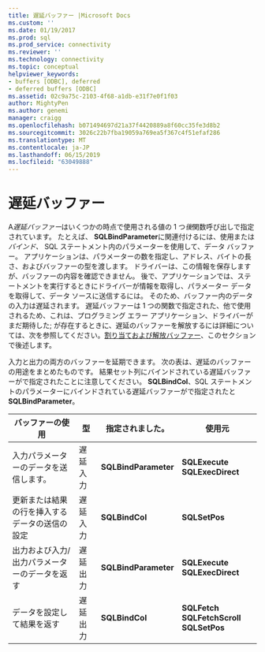 ```yaml
---
title: 遅延バッファー |Microsoft Docs
ms.custom: ''
ms.date: 01/19/2017
ms.prod: sql
ms.prod_service: connectivity
ms.reviewer: ''
ms.technology: connectivity
ms.topic: conceptual
helpviewer_keywords:
- buffers [ODBC], deferred
- deferred buffers [ODBC]
ms.assetid: 02c9a75c-2103-4f68-a1db-e31f7e0f1f03
author: MightyPen
ms.author: genemi
manager: craigg
ms.openlocfilehash: b071494697d21a37f4420889a8f60cc35fe3d8b2
ms.sourcegitcommit: 3026c22b7fba19059a769ea5f367c4f51efaf286
ms.translationtype: MT
ms.contentlocale: ja-JP
ms.lasthandoff: 06/15/2019
ms.locfileid: "63049888"
---
```

# <a name="deferred-buffers"></a>遅延バッファー
A*遅延バッファー*はいくつかの時点で使用される値の 1 つ*後*関数呼び出しで指定されています。 たとえば、 **SQLBindParameter**に関連付けるには、使用または*バインド、* SQL ステートメント内のパラメーターを使用して、データ バッファー。 アプリケーションは、パラメーターの数を指定し、アドレス、バイトの長さ、およびバッファーの型を渡します。 ドライバーは、この情報を保存しますが、バッファーの内容を確認できません。 後で、アプリケーションでは、ステートメントを実行するときにドライバーが情報を取得し、パラメーター データを取得して、データ ソースに送信するには。 そのため、バッファー内のデータの入力は遅延されます。 遅延バッファーは 1 つの関数で指定された、他で使用されるため、これは、プログラミング エラー アプリケーション、ドライバーがまだ期待した; が存在するときに、遅延のバッファーを解放するには詳細については、次を参照してください。[割り当ておよび解放バッファー](../../../odbc/reference/develop-app/allocating-and-freeing-buffers.md)、このセクションで後述します。  
  
 入力と出力の両方のバッファーを延期できます。 次の表は、遅延のバッファーの用途をまとめたものです。 結果セット列にバインドされている遅延バッファーがで指定されたことに注意してください。 **SQLBindCol**、SQL ステートメントのパラメーターにバインドされている遅延バッファーがで指定されたと**SQLBindParameter**。  
  
|バッファーの使用|型|指定されました。|使用元|  
|----------------|----------|--------------------|-------------|  
|入力パラメーターのデータを送信します。|遅延入力|**SQLBindParameter**|**SQLExecute**<br /> **SQLExecDirect**|  
|更新または結果の行を挿入するデータの送信の設定|遅延入力|**SQLBindCol**|**SQLSetPos**|  
|出力および入力/出力パラメーターのデータを返す|遅延出力|**SQLBindParameter**|**SQLExecute**<br /> **SQLExecDirect**|  
|データを設定して結果を返す|遅延出力|**SQLBindCol**|**SQLFetch**<br /> **SQLFetchScroll SQLSetPos**|
